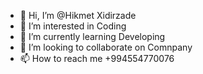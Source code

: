 - 👋 Hi, I’m @Hikmet Xidirzade
- 👀 I’m interested in Coding
- 🌱 I’m currently learning Developing
- 💞️ I’m looking to collaborate on Comnpany
- 📫 How to reach me +994554770076

<!---
HikmetXidirzada57/HikmetXidirzada57 is a ✨ special ✨ repository because its `README.md` (this file) appears on your GitHub profile.
You can click the Preview link to take a look at your changes.
--->
